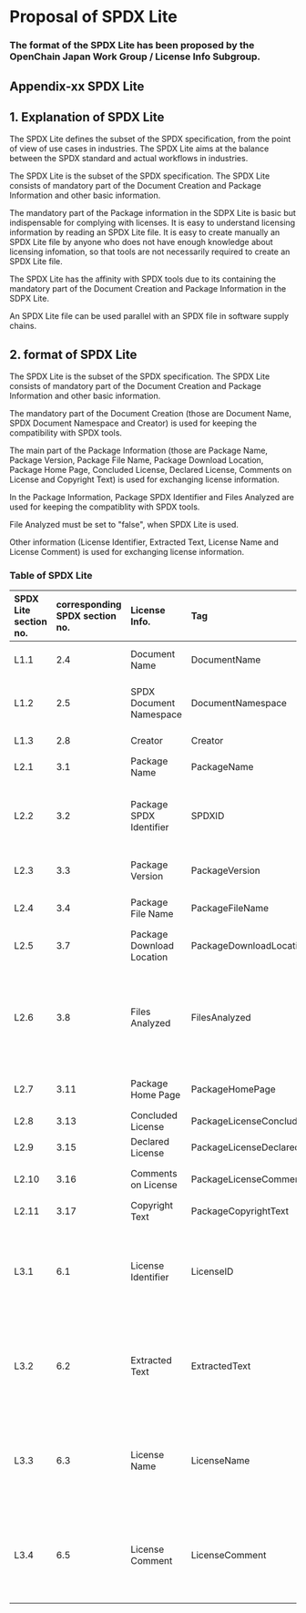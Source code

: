 # Proposal of SPDX Lite

### The format of the SPDX Lite has been proposed by the OpenChain Japan Work Group / License Info Subgroup. 


## Appendix-xx SPDX Lite

## 1. Explanation of SPDX Lite 

The SPDX Lite defines the subset of the SPDX specification, from the point of view of use cases in industries. The SPDX Lite aims at the balance between the SPDX standard and actual workflows in industries. 

The SPDX Lite is the subset of the SPDX specification. The SPDX Lite consists of mandatory part of the Document Creation and Package Information and other basic information. 

The mandatory part of the Package information in the SDPX Lite is basic but indispensable for complying with licenses. It is easy to understand licensing information by reading an SPDX Lite file. It is easy to create manually an SPDX Lite file by anyone who does not have enough knowledge about licensing infomation, so that tools are not necessarily required to create an SPDX Lite file. 

The SPDX Lite has the affinity with SPDX tools due to its containing the mandatory part of the Document Creation and Package Information in the SDPX Lite. 

An SPDX Lite file can be used parallel with an SPDX file in software supply chains. 


## 2. format of SPDX Lite

The SPDX Lite is the subset of the SPDX specification. The SPDX Lite consists of mandatory part of the Document Creation and Package Information and other basic information. 

The mandatory part of the Document Creation (those are Document Name, SPDX Document Namespace and Creator) is used for keeping the compatibility with SPDX tools.

The main part of the Package Information (those are Package Name,  Package Version, Package File Name, Package Download Location,  Package Home Page, Concluded License, Declared License, Comments on License and Copyright Text) is used for exchanging license information.

In the Package Information, Package SPDX Identifier and Files Analyzed are used for keeping the compatiblity with SPDX tools. 

File Analyzed must be set to "false", when SPDX Lite is used.

Other information (License Identifier, Extracted Text, License Name and License Comment) is used for exchanging license information.


### Table of SPDX Lite

| SPDX Lite section no. | corresponding SPDX section no. | License Info. | Tag  | Rationale      |
|:-----|:----|:--------|:-------|:------------------|
|L1.1	 |2.4	 |Document Name	| DocumentName |To identify SPDX Lite document	|
|L1.2	 |2.5	 |SPDX Document Namespace	| DocumentNamespace |To identify SPDX Lite document name	|
|L1.3	 |2.8	 |Creator	      | Creator |To identify creator	|
|L2.1	 |3.1	 |Package Name	| PackageName |To identify software	|
|L2.2	 |3.2	 |Package SPDX Identifier	| SPDXID | To keep compatibility with SPDX. Feedback from SPDX team. |
|L2.3	 |3.3	 |Package Version	| PackageVersion |To identify specific version	|
|L2.4	 |3.4	 |Package File Name	| PackageFileName	|To identify specific package|
|L2.5	 |3.7	 |Package Download Location 	| PackageDownloadLocation |To get the identical software	|
|L2.6	 |3.8	 |Files Analyzed| FilesAnalyzed | In SPDX Lite, to set "false". To keep compatibility with SPDX. Feedback from SPDX team. |
|L2.7  |3.11 |Package Home Page	| PackageHomePage	|To verify relevant information|
|L2.8	 |3.13 |Concluded License	| PackageLicenseConcluded	||
|L2.9	 |3.15 |Declared License	| PackageLicenseDeclared	||
|L2.10 |3.16 |Comments on License	| PackageLicenseComments	|To verify additional conditions|
|L2.11 |3.17 |Copyright Text| PackageCopyrightText	||
|L3.1	 |6.1	 |License Identifier	| LicenseID	|To specify licenses which are not on the SPDX license list / To specify dual license|
|L3.2	 |6.2	 |Extracted Text| ExtractedText	|To specify licenses which are not on the SPDX license list / To specify dual license|
|L3.3	 |6.3	 |License Name	| LicenseName	|To specify licenses which are not on the SPDX license list / To specify dual license|
|L3.4	 |6.5	 |License Comment| LicenseComment	|To specify licenses which are not on the SPDX license list / To specify dual license|


